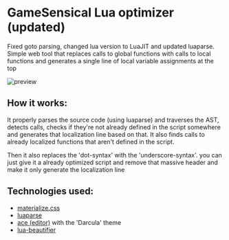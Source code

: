 # GameSensical Lua optimizer (updated)
Fixed goto parsing, changed lua version to LuaJIT and updated luaparse.
Simple web tool that replaces calls to global functions with calls to local functions and generates a single line of local variable assignments at the top

![preview](https://i.imgur.com/6IpEVVM.png)

## How it works:
It properly parses the source code (using luaparse) and traverses the AST, detects calls, checks if they're not already defined in the script somewhere and generates that localization line based on that.
It also finds calls to already localized functions that aren't defined in the script.

Then it also replaces the 'dot-syntax' with the 'underscore-syntax'. you can just give it a already optimized script and remove that massive header and make it only generate the localization line

## Technologies used:
- [materialize.css](https://github.com/Dogfalo/materialize)
- [luaparse](https://github.com/oxyc/luaparse)
- [ace (editor)](https://github.com/ajaxorg/ace) with the 'Darcula' theme
- [lua-beautifier](https://github.com/dptole/lua-beautifier)
